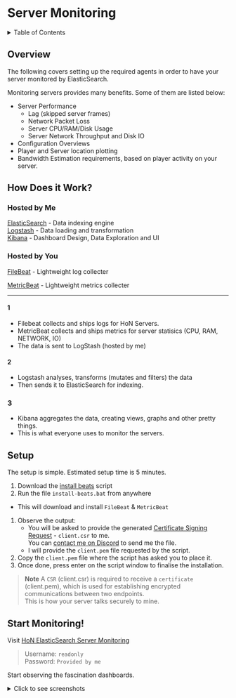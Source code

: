 # Server Monitoring
<details>
<summary>Table of Contents</summary>

  * [Overview](#overview)
  * [How Does it Work?](#how-does-it-work)
    * [Hosted by Me](#hosted-by-me)
    * [Hosted by You](#hosted-by-you)
  * [Setup](#setup)
  * [Start Monitoring!](#start-monitoring)
  * [Screenshots](#screenshots)
    * [Players Online](#players-online)
    * [Player & Server Map](#player--server-map)
    * [Lag & Uptime](#lag--uptime)
    * [Server Home Pages](#server-home-pages)
      * [Navigator & Filter](#navigator--filter)
      * [Lag Correlation to Players in-game](#lag-correlation-to-players-in-game)
      * [Server Analytics](#server-analytics)

</details>

## Overview
The following covers setting up the required agents in order to have your server monitored by ElasticSearch.

Monitoring servers provides many benefits. Some of them are listed below:
- Server Performance
    - Lag (skipped server frames)
    - Network Packet Loss
    - Server CPU/RAM/Disk Usage
    - Server Network Throughput and Disk IO
- Configuration Overviews
- Player and Server location plotting
- Bandwidth Estimation requirements, based on player activity on your server.

## How Does it Work?
### Hosted by Me
[ElasticSearch](https://www.elastic.co/what-is/elasticsearch) - Data indexing engine  
[Logstash](https://www.elastic.co/guide/en/logstash/current/introduction.html) - Data loading and transformation  
[Kibana](https://www.elastic.co/guide/en/kibana/current/introduction.html) - Dashboard Design, Data Exploration and UI

### Hosted by You

[FileBeat](https://www.elastic.co/guide/en/beats/filebeat/current/filebeat-overview.html#:~:text=Filebeat%20is%20a%20lightweight%20shipper,Elasticsearch%20or%20Logstash%20for%20indexing.) - Lightweight log collecter

[MetricBeat](https://www.google.com/search?q=what+is+metricbeat&oq=what+is+metricbeat&aqs=edge..69i57j0i512l3j0i22i30i625j0i22i30j0i22i30i625l2j69i64.2892j0j4&sourceid=chrome&ie=UTF-8) - Lightweight metrics collecter

---

#### 1
- Filebeat collects and ships logs for HoN Servers.
- MetricBeat collects and ships metrics for server statisics (CPU, RAM, NETWORK, IO)
- The data is sent to LogStash (hosted by me)

#### 2
- Logstash analyses, transforms (mutates and filters) the data
- Then sends it to ElasticSearch for indexing.

### 3
- Kibana aggregates the data, creating views, graphs and other pretty things.
- This is what everyone uses to monitor the servers.

## Setup
The setup is simple. Estimated setup time is 5 minutes.

1. Download the [install beats](https://honfigurator.app/install-beats.bat) script
1. Run the file ``install-beats.bat`` from anywhere
  - This will download and install ``FileBeat`` & ``MetricBeat``
1. Observe the output:
    - You will be asked to provide the generated  [Certificate Signing Request](https://www.globalsign.com/en/blog/what-is-a-certificate-signing-request-csr) - ``client.csr`` to me.  
      You can [contact me on Discord](https://discordapp.com/users/197967989964800000) to send me the file.
    - I will provide the ``client.pem`` file requested by the script.
1. Copy the ``client.pem`` file where the script has asked you to place it.
1. Once done, press enter on the script window to finalise the installation.

> **Note** A ``CSR`` (client.csr) is required to receive a ``certificate`` (client.pem), which is used for establishing encrypted communications between two endpoints.  
This is how your server talks securely to mine.

## Start Monitoring!
Visit [HoN ElasticSearch Server Monitoring](https://hon-elk.honfigurator.app:5601)  
> Username: ``readonly``  
Password: ``Provided by me``

Start observing the fascination dashboards.

<details>
<summary>Click to see screenshots</summary>

## Screenshots
### Players Online
![image](https://user-images.githubusercontent.com/82205454/217830825-2856d990-79c4-4d5c-83df-bc68889296ad.png)

### Player & Server Map
|  Connections  |  Regions  |
| ------------ | ------------ |
|  ![image](https://user-images.githubusercontent.com/82205454/217829640-47bba280-55cb-44fc-9762-107f87a34f4e.png)  |  ![image](https://user-images.githubusercontent.com/82205454/217829442-b95f149f-be14-4419-9200-5d5911bda096.png)  |

### Lag & Uptime
|  Avg Lag per Game  |  Server Uptime  |
| ------------ | ------------ |
|  ![image](https://user-images.githubusercontent.com/82205454/217829992-7dc66aca-ed75-4ee3-8715-8eb594bdbd4f.png)  |  ![image](https://user-images.githubusercontent.com/82205454/217830278-b3b48922-5fd3-444b-bceb-081bbd1c4c73.png)  |

### Server Home Pages
#### Navigator & Filter
![image](https://user-images.githubusercontent.com/82205454/217831480-16228019-02e4-46a8-86c0-3d004461b821.png)
![image](https://user-images.githubusercontent.com/82205454/217830968-d45f3d83-b7bd-460f-850a-cfe64b91cdfd.png)

#### Lag Correlation to Players in-game
![image](https://user-images.githubusercontent.com/82205454/217831247-a45ba327-9bd9-455f-8a35-492ec9b8ff35.png)

#### Server Analytics
![image](https://user-images.githubusercontent.com/82205454/217831736-010e9b5a-91cb-486a-9411-c56b1e51565b.png)

</details>

